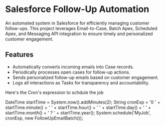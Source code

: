 # Salesforce Follow-Up Automation

An automated system in Salesforce for efficiently managing customer follow-ups. This project leverages Email-to-Case, Batch Apex, Scheduled Apex, and Messaging API integration to ensure timely and personalized customer engagement.

## Features
- Automatically converts incoming emails into Case records.
- Periodically processes open cases for follow-up actions.
- Sends personalized follow-up emails based on customer engagement.
- Logs all interactions as Tasks for transparency and accountability.



Here's the Cron's expression to schdule the job

DateTime startTime = System.now().addMinutes(2);
String cronExp = '0 ' + startTime.minute() + ' ' + startTime.hour() + ' ' + startTime.day() + ' ' + startTime.month() + ' ? ' + startTime.year();
System.schedule('MyJob', cronExp, new FollowUpEmailBatch());

